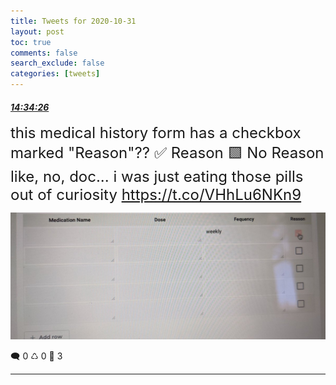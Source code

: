 ```yaml
---
title: Tweets for 2020-10-31
layout: post
toc: true
comments: false
search_exclude: false
categories: [tweets]
---
```



#### <a href = "https://twitter.com/deepfates/status/1322638081313304576">*14:34:26*</a>

<font size="5">this medical history form has a checkbox marked "Reason"??  ✅ Reason 🟩 No Reason  like, no, doc... i was just eating those pills out of curiosity  https://t.co/VHhLu6NKn9</font>

![image from twitter](/images/Elr0UeSVkAIDE7Q.jpg)


🗨️ 0 ♺ 0 🤍  3   

---
    
            


